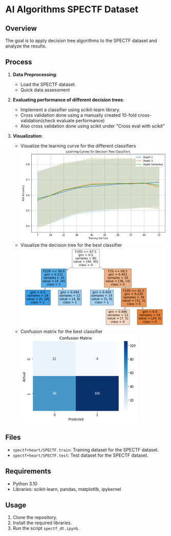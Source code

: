 # AI Algorithms SPECTF Dataset

## Overview

The goal is to apply decision tree algorithms to the SPECTF dataset and analyze the results. 

## Process

1. **Data Preprocessing**: 
    - Load the SPECTF dataset.
    - Quick data assessment

2. **Evaluating performance of different decision trees**:
    - Implement a classifier using scikit-learn library.
    - Cross validation done using a manually created 10-fold cross-validation(check evaluate performance)
    - Also cross validation done using scikit under "Cross eval with scikit"


3. **Visualization**:
    - Visualize the learning curve for the different classifiers<br>
    ![Learning curve for the different classifiers](spectf-lc.png)
    - Visualize the decision tree for the best classifier<br>
    ![Decision tree for the best classifier](spectf-dt2.png)
    - Confusion matrix for the best classifier<br>
    ![Confusion matrix for the best classifier](spectf-cm.png)

## Files

- `spectf+heart/SPECTF.train`: Training dataset for the SPECTF dataset.
- `spectf+heart/SPECTF.test`: Test dataset for the SPECTF dataset.

## Requirements

- Python 3.10
- Libraries: scikit-learn, pandas, matplotlib, ipykernel

## Usage

1. Clone the repository.
2. Install the required libraries.
3. Run the script `spectf_dt.ipynb`.


